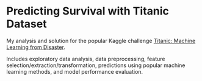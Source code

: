 # Predicting Survival with Titanic Dataset

My analysis and solution for the popular Kaggle challenge [Titanic: Machine Learning from Disaster](https://www.kaggle.com/c/titanic).

Includes exploratory data analysis, data preprocessing, feature selection/extraction/transformation, 
predictions using popular machine learning methods, and model performance evaluation.
